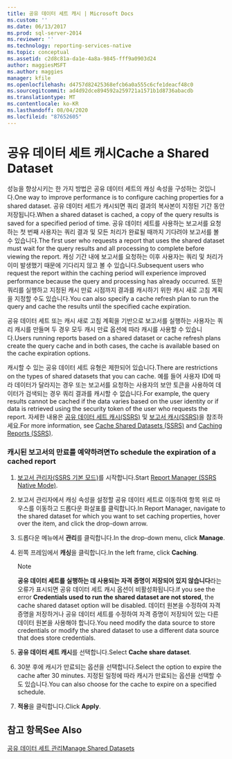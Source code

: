 ```yaml
---
title: 공유 데이터 세트 캐시 | Microsoft Docs
ms.custom: ''
ms.date: 06/13/2017
ms.prod: sql-server-2014
ms.reviewer: ''
ms.technology: reporting-services-native
ms.topic: conceptual
ms.assetid: c2d8c81a-da1e-4a8a-9845-fff9a0903d24
author: maggiesMSFT
ms.author: maggies
manager: kfile
ms.openlocfilehash: d4757d82425368efcb6a0a555c6cfe1deacf48c0
ms.sourcegitcommit: ad4d92dce894592a259721a1571b1d8736abacdb
ms.translationtype: MT
ms.contentlocale: ko-KR
ms.lasthandoff: 08/04/2020
ms.locfileid: "87652605"
---
```

# <a name="cache-a-shared-dataset"></a><span data-ttu-id="9462f-102">공유 데이터 세트 캐시</span><span class="sxs-lookup"><span data-stu-id="9462f-102">Cache a Shared Dataset</span></span>
  <span data-ttu-id="9462f-103">성능을 향상시키는 한 가지 방법은 공유 데이터 세트의 캐싱 속성을 구성하는 것입니다.</span><span class="sxs-lookup"><span data-stu-id="9462f-103">One way to improve performance is to configure caching properties for a shared dataset.</span></span> <span data-ttu-id="9462f-104">공유 데이터 세트가 캐시되면 쿼리 결과의 복사본이 지정된 기간 동안 저장됩니다.</span><span class="sxs-lookup"><span data-stu-id="9462f-104">When a shared dataset is cached, a copy of the query results is saved for a specified period of time.</span></span> <span data-ttu-id="9462f-105">공유 데이터 세트를 사용하는 보고서를 요청하는 첫 번째 사용자는 쿼리 결과 및 모든 처리가 완료될 때까지 기다려야 보고서를 볼 수 있습니다.</span><span class="sxs-lookup"><span data-stu-id="9462f-105">The first user who requests a report that uses the shared dataset must wait for the query results and all processing to complete before viewing the report.</span></span> <span data-ttu-id="9462f-106">캐싱 기간 내에 보고서를 요청하는 이후 사용자는 쿼리 및 처리가 이미 발생했기 때문에 기다리지 않고 볼 수 있습니다.</span><span class="sxs-lookup"><span data-stu-id="9462f-106">Subsequent users who request the report within the caching period will experience improved performance because the query and processing has already occurred.</span></span> <span data-ttu-id="9462f-107">또한 쿼리를 실행하고 지정된 캐시 만료 시점까지 결과를 캐시하기 위한 캐시 새로 고침 계획을 지정할 수도 있습니다.</span><span class="sxs-lookup"><span data-stu-id="9462f-107">You can also specify a cache refresh plan to run the query and cache the results until the specified cache expiration.</span></span>  
  
 <span data-ttu-id="9462f-108">공유 데이터 세트 또는 캐시 새로 고침 계획을 기반으로 보고서를 실행하는 사용자는 쿼리 캐시를 만들며 두 경우 모두 캐시 만료 옵션에 따라 캐시를 사용할 수 있습니다.</span><span class="sxs-lookup"><span data-stu-id="9462f-108">Users running reports based on a shared dataset or cache refresh plans create the query cache and in both cases, the cache is available based on the cache expiration options.</span></span>  
  
 <span data-ttu-id="9462f-109">캐시할 수 있는 공유 데이터 세트 유형은 제한되어 있습니다.</span><span class="sxs-lookup"><span data-stu-id="9462f-109">There are restrictions on the types of shared datasets that you can cache.</span></span> <span data-ttu-id="9462f-110">예를 들어 사용자 ID에 따라 데이터가 달라지는 경우 또는 보고서를 요청하는 사용자의 보안 토큰을 사용하여 데이터가 검색되는 경우 쿼리 결과를 캐시할 수 없습니다.</span><span class="sxs-lookup"><span data-stu-id="9462f-110">For example, the query results cannot be cached if the data varies based on the user identity or if data is retrieved using the security token of the user who requests the report.</span></span> <span data-ttu-id="9462f-111">자세한 내용은 [공유 데이터 세트 캐시&#40;SSRS&#41;](cache-shared-datasets-ssrs.md) 및 [보고서 캐시&#40;SSRS&#41;](caching-reports-ssrs.md)을 참조하세요.</span><span class="sxs-lookup"><span data-stu-id="9462f-111">For more information, see [Cache Shared Datasets &#40;SSRS&#41;](cache-shared-datasets-ssrs.md) and [Caching Reports &#40;SSRS&#41;](caching-reports-ssrs.md).</span></span>  
  
### <a name="to-schedule-the-expiration-of-a-cached-report"></a><span data-ttu-id="9462f-112">캐시된 보고서의 만료를 예약하려면</span><span class="sxs-lookup"><span data-stu-id="9462f-112">To schedule the expiration of a cached report</span></span>  
  
1.  <span data-ttu-id="9462f-113">[보고서 관리자&#40;SSRS 기본 모드&#41;](../report-manager-ssrs-native-mode.md)를 시작합니다.</span><span class="sxs-lookup"><span data-stu-id="9462f-113">Start [Report Manager  &#40;SSRS Native Mode&#41;](../report-manager-ssrs-native-mode.md).</span></span>  
  
2.  <span data-ttu-id="9462f-114">보고서 관리자에서 캐싱 속성을 설정할 공유 데이터 세트로 이동하여 항목 위로 마우스를 이동하고 드롭다운 화살표를 클릭합니다.</span><span class="sxs-lookup"><span data-stu-id="9462f-114">In Report Manager, navigate to the shared dataset for which you want to set caching properties, hover over the item, and click the drop-down arrow.</span></span>  
  
3.  <span data-ttu-id="9462f-115">드롭다운 메뉴에서 **관리**를 클릭합니다.</span><span class="sxs-lookup"><span data-stu-id="9462f-115">In the drop-down menu, click **Manage**.</span></span>  
  
4.  <span data-ttu-id="9462f-116">왼쪽 프레임에서 **캐싱**을 클릭합니다.</span><span class="sxs-lookup"><span data-stu-id="9462f-116">In the left frame, click **Caching**.</span></span>  
  
    > [!NOTE]  
    >  <span data-ttu-id="9462f-117">**공유 데이터 세트를 실행하는 데 사용되는 자격 증명이 저장되어 있지 않습니다**라는 오류가 표시되면 공유 데이터 세트 캐시 옵션이 비활성화됩니다.</span><span class="sxs-lookup"><span data-stu-id="9462f-117">If you see the error **Credentials used to run the shared dataset are not stored**, the cache shared dataset option will be disabled.</span></span> <span data-ttu-id="9462f-118">데이터 원본을 수정하여 자격 증명을 저장하거나 공유 데이터 세트를 수정하여 자격 증명이 저장되어 있는 다른 데이터 원본을 사용해야 합니다.</span><span class="sxs-lookup"><span data-stu-id="9462f-118">You need modify the data source to store credentials or modify the shared dataset to use a different data source that does store credentials.</span></span>  
  
5.  <span data-ttu-id="9462f-119">**공유 데이터 세트 캐시**를 선택합니다.</span><span class="sxs-lookup"><span data-stu-id="9462f-119">Select **Cache share dataset**.</span></span>  
  
6.  <span data-ttu-id="9462f-120">30분 후에 캐시가 만료되는 옵션을 선택합니다.</span><span class="sxs-lookup"><span data-stu-id="9462f-120">Select the option to expire the cache after 30 minutes.</span></span> <span data-ttu-id="9462f-121">지정된 일정에 따라 캐시가 만료되는 옵션을 선택할 수도 있습니다.</span><span class="sxs-lookup"><span data-stu-id="9462f-121">You can also choose for the cache to expire on a specified schedule.</span></span>  
  
7.  <span data-ttu-id="9462f-122">**적용**을 클릭합니다.</span><span class="sxs-lookup"><span data-stu-id="9462f-122">Click **Apply**.</span></span>  
  
## <a name="see-also"></a><span data-ttu-id="9462f-123">참고 항목</span><span class="sxs-lookup"><span data-stu-id="9462f-123">See Also</span></span>  
 [<span data-ttu-id="9462f-124">공유 데이터 세트 관리</span><span class="sxs-lookup"><span data-stu-id="9462f-124">Manage Shared Datasets</span></span>](../report-data/manage-shared-datasets.md)  
  
  
